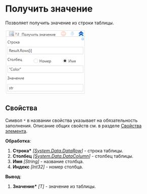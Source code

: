 # Получить значение

Позволяет получить значение из строки таблицы.

![](<../../../../.gitbook/assets1/WFDataTableGetRowItem.png>)



## Свойства
Символ `*` в названии свойства указывает на обязательность заполнения. Описание общих свойств см. в разделе [Свойства элемента](https://docs.primo-rpa.ru/primo-rpa/primo-studio/process/elements#svoistva-elementa).

**Обработка**:

1. **Строка\*** *[[System.Data.DataRow](https://learn.microsoft.com/ru-ru/dotnet/api/system.data.datarow?view=net-8.0&viewFallbackFrom=net-4.6.1)]* - строка таблицы.
1. **Столбец** *[[System.Data.DataColumn](https://learn.microsoft.com/ru-ru/dotnet/api/system.data.datacolumn?view=net-8.0&viewFallbackFrom=net-4.6.1)]* - столбец таблицы.
1. **Имя** *[String]* - название столбца.
1. **Индекс** *[Int32]* - номер столбца.

**Вывод**:

1. **Значение\*** *[T]* - значение из таблицы.

